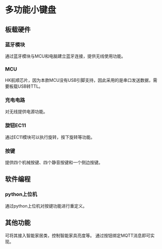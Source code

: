 # 多功能小键盘

## 板载硬件

### 蓝牙模块

通过蓝牙模块与MCU和电脑建立蓝牙连接，提供无线使用功能。

### MCU

HK航顺芯片，因为本款MCU没有USB引脚支持，因此采用的是串口发送数据，需要板载USB转TTL。

### 充电电路

对无线提供电源功能。

### 旋钮EC11

通过EC11模块可以执行旋转，按下旋转等功能。

### 按键

提供四个机械按键、四个静音按键和一个侧边按键。

## 软件编程

### python上位机

通过python上位机对按键功能进行重定义。

##  其他功能

可将其接入智能家居类，控制智能家具亮度等。
通过按钮绑定MQTT消息即可实现。

##  
